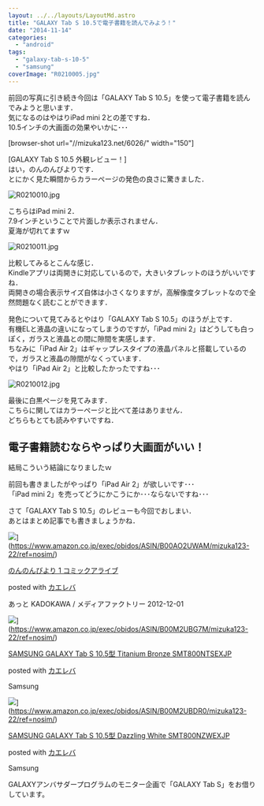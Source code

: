 ```yaml
---
layout: ../../layouts/LayoutMd.astro
title: "GALAXY Tab S 10.5で電子書籍を読んでみよう！"
date: "2014-11-14"
categories: 
  - "android"
tags: 
  - "galaxy-tab-s-10-5"
  - "samsung"
coverImage: "R0210005.jpg"
---
```


前回の写真に引き続き今回は「GALAXY Tab S 10.5」を使って電子書籍を読んでみようと思います．  
気になるのはやはりiPad mini 2との差ですね．  
10.5インチの大画面の効果やいかに･･･

\[browser-shot url="//mizuka123.net/6026/" width="150"\]

[GALAXY Tab S 10.5 外観レビュー！]  
はい，のんのんびよりです．  
とにかく見た瞬間からカラーページの発色の良さに驚きました．

![R0210010.jpg](/archive/images/15788375182_7bd27b6149_b.jpg)
 
こちらはiPad mini 2．  
7.9インチということで片面しか表示されません．  
夏海が切れてますｗ

![R0210011.jpg](/archive/images/15601984110_d111ba81d7_b.jpg)
 
比較してみるとこんな感じ．  
Kindleアプリは両開きに対応しているので，大きいタブレットのほうがいいですね．  
両開きの場合表示サイズ自体は小さくなりますが，高解像度タブレットなので全然問題なく読むことができます．

発色について見てみるとやはり「GALAXY Tab S 10.5」のほうが上です．  
有機ELと液晶の違いになってしまうのですが，「iPad mini 2」はどうしても白っぽく，ガラスと液晶との間に隙間を実感します．  
ちなみに「iPad Air 2」はギャップレスタイプの液晶パネルと搭載しているので，ガラスと液晶の隙間がなくっています．  
やはり「iPad Air 2」と比較したかったですね･･･

![R0210012.jpg](/archive/images/15600982159_7d7b89bc08_b.jpg)
 
最後に白黒ページを見てみます．  
こちらに関してはカラーページと比べて差はありません．  
どちらもとても読みやすいですね．

## 電子書籍読むならやっぱり大画面がいい！

結局こういう結論になりましたｗ

前回も書きましたがやっぱり「iPad Air 2」が欲しいです･･･  
「iPad mini 2」を売ってどうにかこうにか･･･ならないですね･･･

さて「GALAXY Tab S 10.5」のレビューも今回でおしまい．  
あとはまとめ記事でも書きましょうかね．

![](/archive/images/51tG8CXVN9L._SL160_.jpg)](https://www.amazon.co.jp/exec/obidos/ASIN/B00AO2UWAM/mizuka123-22/ref=nosim/)

[のんのんびより 1 コミックアライブ](https://www.amazon.co.jp/exec/obidos/ASIN/B00AO2UWAM/mizuka123-22/ref=nosim/)

posted with [カエレバ](http://kaereba.com)

あっと KADOKAWA / メディアファクトリー 2012-12-01

![](/archive/images/31dh5xUcb6L._SL160_.jpg)](https://www.amazon.co.jp/exec/obidos/ASIN/B00M2UBG7M/mizuka123-22/ref=nosim/)

[SAMSUNG GALAXY Tab S 10.5型 Titanium Bronze SMT800NTSEXJP](https://www.amazon.co.jp/exec/obidos/ASIN/B00M2UBG7M/mizuka123-22/ref=nosim/)

posted with [カエレバ](http://kaereba.com)

Samsung

![](/archive/images/31gRPbL8GSL._SL160_.jpg)](https://www.amazon.co.jp/exec/obidos/ASIN/B00M2UBDR0/mizuka123-22/ref=nosim/)

[SAMSUNG GALAXY Tab S 10.5型 Dazzling White SMT800NZWEXJP](https://www.amazon.co.jp/exec/obidos/ASIN/B00M2UBDR0/mizuka123-22/ref=nosim/)

posted with [カエレバ](http://kaereba.com)

Samsung

GALAXYアンバサダープログラムのモニター企画で「GALAXY Tab S」をお借りしています。
